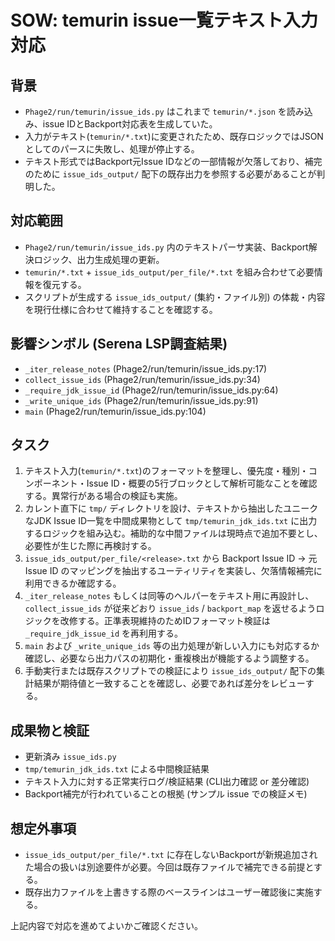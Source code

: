 # SOW: temurin issue一覧テキスト入力対応

## 背景
- `Phage2/run/temurin/issue_ids.py` はこれまで `temurin/*.json` を読み込み、issue IDとBackport対応表を生成していた。
- 入力がテキスト(`temurin/*.txt`)に変更されたため、既存ロジックではJSONとしてのパースに失敗し、処理が停止する。
- テキスト形式ではBackport元Issue IDなどの一部情報が欠落しており、補完のために `issue_ids_output/` 配下の既存出力を参照する必要があることが判明した。

## 対応範囲
- `Phage2/run/temurin/issue_ids.py` 内のテキストパーサ実装、Backport解決ロジック、出力生成処理の更新。
- `temurin/*.txt` + `issue_ids_output/per_file/*.txt` を組み合わせて必要情報を復元する。
- スクリプトが生成する `issue_ids_output/` (集約・ファイル別) の体裁・内容を現行仕様に合わせて維持することを確認する。

## 影響シンボル (Serena LSP調査結果)
- `_iter_release_notes` (Phage2/run/temurin/issue_ids.py:17)
- `collect_issue_ids` (Phage2/run/temurin/issue_ids.py:34)
- `_require_jdk_issue_id` (Phage2/run/temurin/issue_ids.py:64)
- `_write_unique_ids` (Phage2/run/temurin/issue_ids.py:91)
- `main` (Phage2/run/temurin/issue_ids.py:104)

## タスク
1. テキスト入力(`temurin/*.txt`)のフォーマットを整理し、優先度・種別・コンポーネント・Issue ID・概要の5行ブロックとして解析可能なことを確認する。異常行がある場合の検証も実施。
2. カレント直下に `tmp/` ディレクトリを設け、テキストから抽出したユニークなJDK Issue ID一覧を中間成果物として `tmp/temurin_jdk_ids.txt` に出力するロジックを組み込む。補助的な中間ファイルは現時点で追加不要とし、必要性が生じた際に再検討する。
3. `issue_ids_output/per_file/<release>.txt` から Backport Issue ID → 元Issue ID のマッピングを抽出するユーティリティを実装し、欠落情報補完に利用できるか確認する。
4. `_iter_release_notes` もしくは同等のヘルパーをテキスト用に再設計し、`collect_issue_ids` が従来どおり `issue_ids` / `backport_map` を返せるようロジックを改修する。正準表現維持のためIDフォーマット検証は `_require_jdk_issue_id` を再利用する。
5. `main` および `_write_unique_ids` 等の出力処理が新しい入力にも対応するか確認し、必要なら出力パスの初期化・重複検出が機能するよう調整する。
6. 手動実行または既存スクリプトでの検証により `issue_ids_output/` 配下の集計結果が期待値と一致することを確認し、必要であれば差分をレビューする。

## 成果物と検証
- 更新済み `issue_ids.py`
- `tmp/temurin_jdk_ids.txt` による中間検証結果
- テキスト入力に対する正常実行ログ/検証結果 (CLI出力確認 or 差分確認)
- Backport補完が行われていることの根拠 (サンプル issue での検証メモ)

## 想定外事項
- `issue_ids_output/per_file/*.txt` に存在しないBackportが新規追加された場合の扱いは別途要件が必要。今回は既存ファイルで補完できる前提とする。
- 既存出力ファイルを上書きする際のベースラインはユーザー確認後に実施する。

上記内容で対応を進めてよいかご確認ください。
